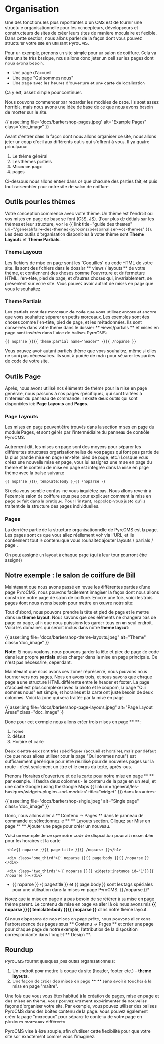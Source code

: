 ﻿# Organisation 

Une des fonctions les plus importantes d'un CMS est de fournir une structure organisationnelle pour les concepteurs, développeurs et constructeurs de sites de créer leurs sites de manière modulaire et flexible. Dans cette section, nous allons parler de la façon dont vous pouvez structurer votre site en utilisant PyroCMS.

Pour un exemple, prenons un site simple pour un salon de coiffure. Cela va être un site très basique, nous allons donc jeter un oeil sur les pages dont nous avons besoin:

* Une page d'accueil
* Une page "Qui sommes nous"
* Une page avec les heures d'ouverture et une carte de localisation

Ça y est, assez simple pour continuer.

Nous pouvons commencer par regarder les modèles de page. Ils sont assez horrible, mais nous avons une idée de base de ce que nous avons besoin de monter sur le site.

{{ asset:img file="docs/barbershop-pages.jpeg" alt="Example Pages" class="doc_image" }}

Avant d'entrer dans la façon dont nous allons organiser ce site, nous allons jeter un coup d'oeil aux différents outils qui s'offrent à vous. Il ya quatre principaux:

1. Le thème général
2. Les thèmes partiels
3. Mises en page
4. pages

Ci-dessous nous allons entrer dans ce que chacune des parties fait, et puis tout rassembler pour notre site de salon de coiffure.

## Outils pour les thèmes

Votre conception commence avec votre thème. Un thème est l'endroit où vos mises en page de base se font (CSS, JS). (Pour plus de détials sur les thèmes et leur structure, voir le {{ link title="guide des themes" uri="/general/faire-des-themes-pyrocms/personnaliser-vos-themes" }}). Les deux outils d'organisation disponibles à votre thème sont **Theme Layouts** et **Theme Partials**.

### Theme Layouts

Les fichiers de mise en page sont les "Coquilles" du code HTML de votre site. Ils sont des fichiers dans le dossier ** views / layouts  ** de votre thème, et contiennent des choses comme l'ouverture et de fermeture HTML, l'en-tête, pied de page, et d'autres choses qui, invariablement, se présentent sur ​​votre site. Vous pouvez avoir autant de mises en page que vous le souhaitez.

### Theme Partials

Les partiels sont des morceaux de code que vous utilisez encore et encore que vous souhaitez séparer en petits morceaux. Les exemples sont des choses comme l'en-tête, pied de page, et les métadonnées. Ils sont conservés dans votre thème dans le dossier ** views/partials **  et mises en page sont insérés dans l'aide de balises PyroCMS:

	{{ noparse }}{{ theme:partial name="header" }}{{ /noparse }}

Vous pouvez avoir autant partiels thème que vous souhaitez, même si elles ne sont pas nécessaires. Ils sont à portée de main pour séparer les parties de code de votre site.

## Outils Page

Après, nous avons utilisé nos éléments de thème pour la mise en page générale, nous passons à nos pages spécifiques, qui sont traitées à l'intérieur du panneau de commande. Il existe deux outils qui sont disponibles ici: **Page Layouts** and **Pages**.

### Page Layouts

Les mises en page peuvent être trouvés dans la section mises en page du module Pages, et sont gérés par l'intermédiaire du panneau de contrôle PyroCMS.

Autrement dit, les mises en page sont des moyens pour séparer les différentes structures organisationnelles de vos pages qui font pas partie de la plus grande mise en page (en-tête, pied de page, etc.) Lorsque vous créez une nouvelle mise en page, vous lui assignez une mise en page du thème et le contenu de mise en page est intégrée dans la mise en page thème avec la balise suivante

	{{ noparse }}{{ template:body }}{{ /noparse }}

Si cela vous semble confus, ne vous inquiétez pas. Nous allons revenir à l'exemple salon de coiffure sous peu pour expliquer comment la mise en page se fait dans la pratique. Pour l'instant, rappelez-vous juste qu'ils traitent de la structure des pages individuelles.

### Pages

La dernière partie de la structure organisationnelle de PyroCMS est la page. Les pages sont ce que vous allez réellement voir via l'URL, et ils contiennent tout le contenu que vous souhaitez ajouter layouts / partials / page .

On peut assigné un layout à chaque page (qui à leur tour pourront être assigné)

## Notre exemple : le salon de coiffure de Bill

Maintenant que nous avons passé en revue les différentes parties d'une page PyroCMS, nous pouvons facilement imaginer la façon dont nous allons construire notre page de salon de coiffure. Encore une fois, voici les trois pages dont nous avons besoin pour mettre en œuvre notre site:

Tout d'abord, nous pouvons prendre la tête et pied de page et le mettre dans un **theme layout**. Nous savons que ces éléments ne changera pas de page en page, afin que nous puissions les garder tous en un seul endroit. Voici les domaines qui seront inclus dans notre **theme layout**:

{{ asset:img file="docs/barbershop-theme-layouts.jpeg" alt="Theme" class="doc_image" }}

<div class="tip"><strong>Note:</strong> Si nous voulons, nous pouvons garder la tête et pied de page de code dans leur propre <strong>partials</strong> et les charger dans la mise en page principale. Ce n'est pas nécessaire, cependant.</div>  

Maintenant que nous avons ces zones réprésenté, nous pouvons nous tourner vers nos pages. Nous en avons trois, et nous savons que chaque page a une structure HTML différente entre le header et footer. La page d'accueil est plus complexe (avec la photo et le coupon), la page "Qui sommes nous" est simple, et horaires et la carte ont juste besoin de deux colonnes. Voici la zone qui sera traitée par la mise en page:

{{ asset:img file="docs/barbershop-page-layouts.jpeg" alt="Page Layout Areas" class="doc_image" }}

Donc pour cet exemple nous allons créer trois mises en page ** **:

1. home
2. défaut
3. Horaire et carte

Deux d'entre eux sont très spécifiques (accueil et horaire), mais par défaut (ce que nous allons utiliser pour la page "Qui sommes nous") est suffisamment générique pour être réutilisé pour de nouvelles pages sur la route - c'est seulement un titre et le corps du texte, après tous.

Prenons Horaires d'ouverture et de la carte pour notre mise en page ** ** par exemple. Il faudra deux colonnes - le contenu de la page en un seul, et une carte Google (using the Google Maps {{ link uri='/general/les-basiques/widgets-plugins-and-modules' title="widget" }}) dans les autres: 

{{ asset:img file="docs/barbershop-single.jpeg" alt="Single page" class="doc_image" }}

Donc, nous allons aller à ** Contenu → Pages ** dans le panneau de commande et sélectionnez le ** ** Layouts section. Cliquez sur Mise en page ** ** Ajouter une page pour créer un nouveau.

Voici un exemple de ce que notre code de disposition pourrait ressembler pour les horaires et la carte:

     <h1>{{ noparse }}{{ page:title }}{{ /noparse }}</h1>
     
     <div class="one_third">{{ noparse }}{{ page:body }}{{ /noparse }}</div>

     <div class="two_thirds">{{ noparse }}{{ widgets:instance id="1"}}{{ /noparse }}</div>

* {{ noparse }} {{ page:title }}  et {{ page:body }} sont les tags spéciales pour une utilisation dans la mises en page PyroCMS. {{ /noparse }}*

Notez que la mise en page n'a pas besoin de se référer à sa mise en page thème parent. Le contenu de mise en page va aller là où nous avons mis **{{ noparse }}{{ template:body }}{{ /noparse }}** dans notre theme layout.

Si nous disposons de nos mises en page prête, nous pouvons aller dans l'arborescence des pages sous ** Contenu → Pages ** et créer une page pour chaque page de notre exemple, l'attribution de la disposition correspondante dans l'onglet ** Design **.

## Roundup

PyroCMS fournit quelques jolis outils organisationnels:

1. Un endroit pour mettre la coque du site (header, footer, etc.) - **theme layouts**.
2. Une façon de créer des mises en page ** ** sans avoir à toucher à la mise en page "maître".

Une fois que vous vous êtes habitué à la création de pages, mise en page et des mises en thème, vous pouvez vraiment expérimenter de nouvelles façons d'organiser votre site. Par exemple, vous pouvez utiliser des balises PyroCMS dans des boîtes contenu de la page. Vous pouvez également créer la page "morceaux" pour séparer le contenu de votre page en plusieurs morceaux différents.

PyroCMS vise à être souple, afin d'utiliser cette flexibilité pour que votre site soit exactement comme vous l'imaginez.